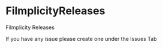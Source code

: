 # FilmplicityReleases
Filmplicity Releases


If you have any issue please create one under the Issues Tab

